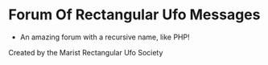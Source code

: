 Forum Of Rectangular Ufo Messages
=============================

* An amazing forum with a recursive name, like PHP!

Created by the Marist Rectangular Ufo Society